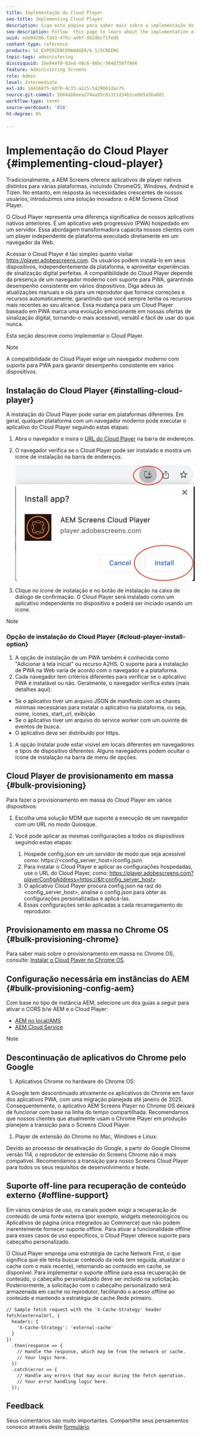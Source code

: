 ```yaml
---
title: Implementação do Cloud Player
seo-title: Implementing Cloud Player
description: Siga esta página para saber mais sobre a implementação do Cloud Player.
seo-description: Follow  this page to learn about the implementation of the Cloud Player.
uuid: eee84286-fa81-475c-ad6f-db2d6cf1fed5
content-type: reference
products: SG_EXPERIENCEMANAGER/6.5/SCREENS
topic-tags: administering
discoiquuid: 1be944f0-02ed-48c6-98bc-504d758ff866
feature: Administering Screens
role: Admin
level: Intermediate
exl-id: 184168f5-6070-4c33-a2c5-5429061dac75
source-git-commit: 5b64ab8eea274aa85c61311d34b1ce065a5ba601
workflow-type: tm+mt
source-wordcount: '858'
ht-degree: 0%

---
```


# Implementação do Cloud Player  {#implementing-cloud-player}

Tradicionalmente, a AEM Screens oferece aplicativos de player nativos distintos para várias plataformas, incluindo ChromeOS, Windows, Android e Tizen. No entanto, em resposta às necessidades crescentes de nossos usuários, introduzimos uma solução inovadora: o AEM Screens Cloud Player.

O Cloud Player representa uma diferença significativa de nossos aplicativos nativos anteriores. É um aplicativo web progressivo (PWA) hospedado em um servidor. Essa abordagem transformadora capacita nossos clientes com um player independente de plataforma executado diretamente em um navegador da Web.

Acessar o Cloud Player é tão simples quanto visitar https://player.adobescreens.com. Os usuários podem instalá-lo em seus dispositivos, independentemente da plataforma, e aproveitar experiências de sinalização digital perfeitas. A compatibilidade do Cloud Player depende da presença de um navegador moderno com suporte para PWA, garantindo desempenho consistente em vários dispositivos. Diga adeus às atualizações manuais e olá para um reprodutor que fornece correções e recursos automaticamente, garantindo que você sempre tenha os recursos mais recentes ao seu alcance. Essa mudança para um Cloud Player baseado em PWA marca uma evolução emocionante em nossas ofertas de sinalização digital, tornando-o mais acessível, versátil e fácil de usar do que nunca.

Esta seção descreve como implementar o Cloud Player.

>[!NOTE]
>
>A compatibilidade do Cloud Player exige um navegador moderno com suporte para PWA para garantir desempenho consistente em vários dispositivos.

## Instalação do Cloud Player {#installing-cloud-player}

A instalação do Cloud Player pode variar em plataformas diferentes. Em geral, qualquer plataforma com um navegador moderno pode executar o aplicativo do Cloud Player seguindo estas etapas:

1. Abra o navegador e insira o [URL do Cloud Player](https://player.adobescreens.com) na barra de endereços.
1. O navegador verifica se o Cloud Player pode ser instalado e mostra um ícone de instalação na barra de endereços.

   ![imagem](/help/user-guide/assets/cloud-player-install.png)

1. Clique no ícone de instalação e no botão de instalação na caixa de diálogo de confirmação. O Cloud Player será instalado como um aplicativo independente no dispositivo e poderá ser iniciado usando um ícone.

>[!NOTE]
>
>### Opção de instalação do Cloud Player {#cloud-player-install-option}
>
1. A opção de instalação de um PWA também é conhecida como &quot;Adicionar à tela inicial&quot; ou recurso A2HS.  O suporte para a instalação de PWA na Web varia de acordo com o navegador e a plataforma.
1. Cada navegador tem critérios diferentes para verificar se o aplicativo PWA é instalável ou não. Geralmente, o navegador verifica estes (mais detalhes aqui):
>
* Se o aplicativo tiver um arquivo JSON de manifesto com as chaves mínimas necessárias para instalar o aplicativo na plataforma, ou seja, nome, ícones, start_url, exibição
* Se o aplicativo tiver um arquivo do service worker com um ouvinte de eventos de busca.
* O aplicativo deve ser distribuído por https.
>
1. A opção Instalar pode estar visível em locais diferentes em navegadores e tipos de dispositivo diferentes. Alguns navegadores podem ocultar o ícone de instalação na barra de menu de opções.

## Cloud Player de provisionamento em massa {#bulk-provisioning}

Para fazer o provisionamento em massa do Cloud Player em vários dispositivos:

1. Escolha uma solução MDM que suporte a execução de um navegador com um URL no modo Quiosque.
1. Você pode aplicar as mesmas configurações a todos os dispositivos seguindo estas etapas:

   1. Hospede config.json em um servidor de modo que seja acessível como: https://&lt;config_server_host>/config.json
   1. Para instalar o Cloud Player e aplicar as configurações hospedadas, use o URL do Cloud Player, como: https://player.adobescreens.com?playerConfigAddress=https://&lt;config_server_host>
   1. O aplicativo Cloud Player procura config.json na raiz do &lt;config_server_host>, analise o config.json para obter as configurações personalizadas e aplicá-las.
   1. Essas configurações serão aplicadas a cada recarregamento do reprodutor.

## Provisionamento em massa no Chrome OS {#bulk-provisioning-chrome}

Para saber mais sobre o provisionamento em massa no Chrome OS, consulte: [Instalar o Cloud Player no Chrome OS](https://main--screens-franklin-documentation--hlxscreens.hlx.page/updates/cloud-player/guides/chromeos-install-cloud-player).

## Configuração necessária em instâncias do AEM {#bulk-provisioning-config-aem}

Com base no tipo de instância AEM, selecione um dos guias a seguir para ativar o CORS b/w AEM e o Cloud Player:
* [AEM no local/AMS](https://main--screens-franklin-documentation--hlxscreens.hlx.live/updates/cloud-player/guides/cors-settings-aem-onpremandams)
* [AEM Cloud Service](https://main--screens-franklin-documentation--hlxscreens.hlx.live/updates/cloud-player/guides/cors-settings-aem-cs)

>[!NOTE]
>
## Descontinuação de aplicativos do Chrome pelo Google
>
1. Aplicativos Chrome no hardware do Chrome OS:
>
A Google tem descontinuado ativamente os aplicativos do Chrome em favor dos aplicativos PWA, com uma migração planejada até janeiro de 2025. Consequentemente, o aplicativo AEM Screens Player no Chrome OS deixará de funcionar com base na linha do tempo compartilhada. Recomendamos que nossos clientes que atualmente usam o Chrome Player em produção planejem a transição para o Screens Cloud Player.
>
1. Player de extensão do Chrome no Mac, Windows e Linux:
>
Devido ao processo de desativação do Google, a partir do Google Chrome versão 114, o reprodutor de extensão do Screens Chrome não é mais compatível. Recomendamos a transição para nosso Screens Cloud Player para todos os seus requisitos de desenvolvimento e teste.

## Suporte off-line para recuperação de conteúdo externo {#offline-support}

Em vários cenários de uso, os canais podem exigir a recuperação de conteúdo de uma fonte externa (por exemplo, widgets meteorológicos ou Aplicativos de página única integrados ao Commerce) que não podem inerentemente fornecer suporte offline. Para ativar a funcionalidade offline para esses casos de uso específicos, o Cloud Player oferece suporte para cabeçalho personalizado.

O Cloud Player emprega uma estratégia de cache Network First, o que significa que ele tenta buscar conteúdo da rede (em seguida, atualizar o cache com o mais recente), retornando ao conteúdo em cache, se disponível. Para implementar o suporte offline para essa recuperação de conteúdo, o cabeçalho personalizado deve ser incluído na solicitação. Posteriormente, a solicitação com o cabeçalho personalizado será armazenada em cache no reprodutor, facilitando o acesso offline ao conteúdo e mantendo a estratégia de cache Rede primeiro.

```
// Sample fetch request with the 'X-Cache-Strategy' header
fetch(externalUrl, {
  headers: {
    'X-Cache-Strategy': 'external-cache'
  }
})
  .then(response => {
    // Handle the response, which may be from the network or cache.
    // Your logic here.
  })
  .catch(error => {
    // Handle any errors that may occur during the fetch operation.
    // Your error handling logic here.
  }); 
```

## Feedback

Seus comentários são muito importantes. Compartilhe seus pensamentos conosco através deste [formulário](https://forms.office.com/r/MQXX9JsuEd).
